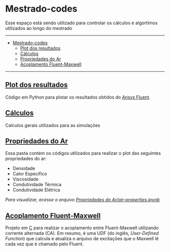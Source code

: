 # Mestrado-codes

Esse espaço está sendo utilizado para controlar os cálculos e algortimos utilizados ao longo do mestrado

---

- [Mestrado-codes](#mestrado-codes)
  - [Plot dos resultados](#plot-dos-resultados)
  - [Cálculos](#cálculos)
  - [Propriedades do Ar](#propriedades-do-ar)
  - [Acoplamento Fluent-Maxwell](#acoplamento-fluent-maxwell)

---

## [Plot dos resultados](https://github.com/rodolfoplondero/mestrado-codes/tree/main/plot-results)

Código em Python para plotar os resultados obtidos do [Ansys Fluent](https://www.ansys.com/products/fluids/ansys-fluent).

## [Cálculos](https://github.com/rodolfoplondero/mestrado-codes/tree/main/calcs)

Calculos gerais utilizados para as simulações

## [Propriedades do Ar](https://github.com/rodolfoplondero/mestrado-codes/tree/main/air-properties)

Essa pasta contém os códigos utilizados para realizar o plot das seguintes propriedades do ar:

- Densidade
- Calor Específico
- Viscosidade
- Condutividade Térmica
- Condutividade Elétrica

*Para visualizar, acesse o arquivo [Propriedades do Ar/air-properties.ipynb](https://github.com/rodolfoplondero/Mestrado/blob/main/Codigos/air-properties/air-properties.ipynb)*

## [Acoplamento Fluent-Maxwell](https://github.com/rodolfoplondero/mestrado-codes/tree/main/fluent-maxwell-coupling)

Projeto em [C](https://pt.wikipedia.org/wiki/C_%28linguagem_de_programa%C3%A7%C3%A3o%29) para realizar o acoplamento entre Fluent-Maxwell utilizando corrente alternada (CA). Em resumo, é uma UDF (do inglês, *User-Defined Function*) que calcula e atualiza o arquivo de excitações que o Maxwell lê cada vez que é chamado pelo Fluent.
